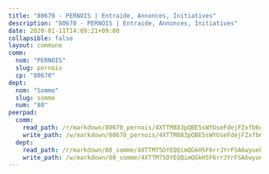```yaml
---
title: "80670 - PERNOIS | Entraide, Annonces, Initiatives"
description: "80670 - PERNOIS | Entraide, Annonces, Initiatives"
date: 2020-01-11T14:09:21+09:00
collapsible: false
layout: commune
comm:
  nom: "PERNOIS"
  slug: pernois
  cp: "80670"
dept:
  nom: "Somme"
  slug: somme
  num: "80"
peerpad:
  comm:
    read_path: /r/markdown/80670_pernois/4XTTM883pQBE5sWYUseFdejFZxfb6di2h6dzAFnsqQhWkhTjm
    write_path: /w/markdown/80670_pernois/4XTTM883pQBE5sWYUseFdejFZxfb6di2h6dzAFnsqQhWkhTjm-K3TgUrkSEzuArLNu62DdxTaX2cFJnZYUH2j2ymx8iCqTyHKWmtwb8tn31bif7pbWcC5DKKAv71BEpCEU9sKSR7Sedvmcz2hSDHXWoEHHinSnHwfWUgT9ch7vYCbfDZfJc5Abz2jR
  dept:
    read_path: /r/markdown/80_somme/4XTTM75DYEQQimQGkH5F6rrJYrFSA6wyuekdgioEx7v45YjSw
    write_path: /w/markdown/80_somme/4XTTM75DYEQQimQGkH5F6rrJYrFSA6wyuekdgioEx7v45YjSw-K3TgTuB1DbUNHuFo9Fhh6JTUriPx8E5izGkmw9RSNTjUtMFPoZhqqp87szE8th3EytWSHGdhUuQUPjam8aJZh1SdH8pL3ibgUbMdNhU17kjAmSa49LMB2GjXvVwDVurE8mgce3XM
---
```


